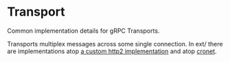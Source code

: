 # Transport

Common implementation details for gRPC Transports.

Transports multiplex messages across some single connection. In ext/ there are
implementations atop [a custom http2 implementation](//core/ext/transport/chttp2/README.md)
and atop [cronet](//core/ext/transport/cronet/README.md).
